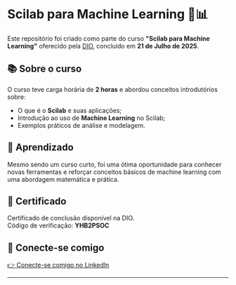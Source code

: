 # Scilab para Machine Learning 🧠📊

Este repositório foi criado como parte do curso **"Scilab para Machine Learning"** oferecido pela [DIO](https://dio.me), concluído em **21 de Julho de 2025**.

## 📚 Sobre o curso

O curso teve carga horária de **2 horas** e abordou conceitos introdutórios sobre:

- O que é o **Scilab** e suas aplicações;
- Introdução ao uso de **Machine Learning** no Scilab;
- Exemplos práticos de análise e modelagem.

## 🚀 Aprendizado

Mesmo sendo um curso curto, foi uma ótima oportunidade para conhecer novas ferramentas e reforçar conceitos básicos de machine learning com uma abordagem matemática e prática.

## 📄 Certificado

Certificado de conclusão disponível na DIO.  
Código de verificação: **YHB2PSOC**

## 🤝 Conecte-se comigo


[👉 Conecte-se comigo no LinkedIn](https://www.linkedin.com/in/pedro-rodrigues-salom%C3%A3o-55a0ab310/)



---

